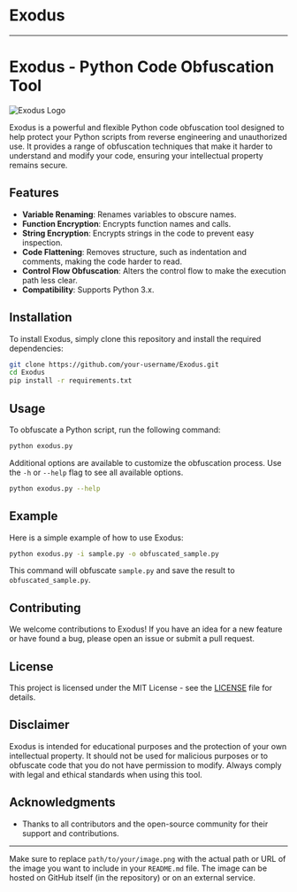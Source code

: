 # Exodus
---

# Exodus - Python Code Obfuscation Tool

![Exodus Logo](path/to/your/image.png)

Exodus is a powerful and flexible Python code obfuscation tool designed to help protect your Python scripts from reverse engineering and unauthorized use. It provides a range of obfuscation techniques that make it harder to understand and modify your code, ensuring your intellectual property remains secure.

## Features

- **Variable Renaming**: Renames variables to obscure names.
- **Function Encryption**: Encrypts function names and calls.
- **String Encryption**: Encrypts strings in the code to prevent easy inspection.
- **Code Flattening**: Removes structure, such as indentation and comments, making the code harder to read.
- **Control Flow Obfuscation**: Alters the control flow to make the execution path less clear.
- **Compatibility**: Supports Python 3.x.

## Installation

To install Exodus, simply clone this repository and install the required dependencies:

```bash
git clone https://github.com/your-username/Exodus.git
cd Exodus
pip install -r requirements.txt
```

## Usage

To obfuscate a Python script, run the following command:

```bash
python exodus.py 
```

Additional options are available to customize the obfuscation process. Use the `-h` or `--help` flag to see all available options.

```bash
python exodus.py --help
```

## Example

Here is a simple example of how to use Exodus:

```bash
python exodus.py -i sample.py -o obfuscated_sample.py
```

This command will obfuscate `sample.py` and save the result to `obfuscated_sample.py`.

## Contributing

We welcome contributions to Exodus! If you have an idea for a new feature or have found a bug, please open an issue or submit a pull request.

## License

This project is licensed under the MIT License - see the [LICENSE](LICENSE) file for details.

## Disclaimer

Exodus is intended for educational purposes and the protection of your own intellectual property. It should not be used for malicious purposes or to obfuscate code that you do not have permission to modify. Always comply with legal and ethical standards when using this tool.

## Acknowledgments

- Thanks to all contributors and the open-source community for their support and contributions.

---

Make sure to replace `path/to/your/image.png` with the actual path or URL of the image you want to include in your `README.md` file. The image can be hosted on GitHub itself (in the repository) or on an external service.
